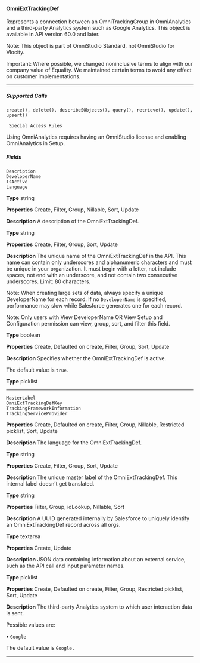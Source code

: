 #### OmniExtTrackingDef

Represents a connection between an OmniTrackingGroup in OmniAnalytics and a third-party Analytics system such as Google Analytics.
This object is available in API version 60.0 and later.

Note: This object is part of OmniStudio Standard, not OmniStudio for Vlocity.

Important: Where possible, we changed noninclusive terms to align with our company value of Equality. We maintained certain
terms to avoid any effect on customer implementations.


-----

##### Supported Calls
```
create(), delete(), describeSObjects(), query(), retrieve(), update(), upsert()

 Special Access Rules

```
Using OmniAnalytics requires having an OmniStudio license and enabling OmniAnalytics in Setup.

##### Fields

```
Description
DeveloperName
IsActive
Language

```

**Type**
string

**Properties**
Create, Filter, Group, Nillable, Sort, Update

**Description**
A description of the OmniExtTrackingDef.

**Type**
string

**Properties**
Create, Filter, Group, Sort, Update

**Description**
The unique name of the OmniExtTrackingDef in the API. This name can contain only
underscores and alphanumeric characters and must be unique in your organization. It must
begin with a letter, not include spaces, not end with an underscore, and not contain two
consecutive underscores. Limit: 80 characters.

Note: When creating large sets of data, always specify a unique DeveloperName
for each record. If no `DeveloperName` is specified, performance may slow while
Salesforce generates one for each record.

Note: Only users with View DeveloperName OR View Setup and Configuration
permission can view, group, sort, and filter this field.

**Type**
boolean

**Properties**
Create, Defaulted on create, Filter, Group, Sort, Update

**Description**
Specifies whether the OmniExtTrackingDef is active.

The default value is `true.`

**Type**
picklist


-----

```
MasterLabel
OmniExtTrackingDefKey
TrackingFrameworkInformation
TrackingServiceProvider

```

**Properties**
Create, Defaulted on create, Filter, Group, Nillable, Restricted picklist, Sort, Update

**Description**
The language for the OmniExtTrackingDef.

**Type**
string

**Properties**
Create, Filter, Group, Sort, Update

**Description**
The unique master label of the OmniExtTrackingDef. This internal label doesn’t get translated.

**Type**
string

**Properties**
Filter, Group, idLookup, Nillable, Sort

**Description**
A UUID generated internally by Salesforce to uniquely identify an OmniExtTrackingDef record
across all orgs.

**Type**
textarea

**Properties**
Create, Update

**Description**
JSON data containing information about an external service, such as the API call and input
parameter names.

**Type**
picklist

**Properties**
Create, Defaulted on create, Filter, Group, Restricted picklist, Sort, Update

**Description**
The third-party Analytics system to which user interaction data is sent.

Possible values are:

**•** `Google`

The default value is `Google.`


-----

